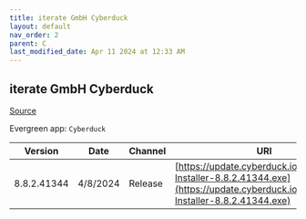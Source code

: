 ```yaml
---
title: iterate GmbH Cyberduck
layout: default
nav_order: 2
parent: C
last_modified_date: Apr 11 2024 at 12:33 AM
---
```


## iterate GmbH Cyberduck

[Source](https://cyberduck.io/)

Evergreen app: `Cyberduck`

| Version     | Date     | Channel | URI                                                                                                                                |
| ----------- | -------- | ------- | ---------------------------------------------------------------------------------------------------------------------------------- |
| 8.8.2.41344 | 4/8/2024 | Release | [https://update.cyberduck.io/Cyberduck-Installer-8.8.2.41344.exe](https://update.cyberduck.io/Cyberduck-Installer-8.8.2.41344.exe) |
